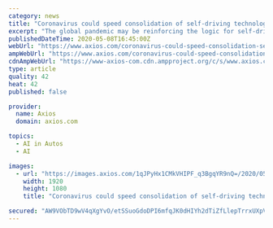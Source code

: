 ```yaml
---
category: news
title: "Coronavirus could speed consolidation of self-driving technology companies"
excerpt: "The global pandemic may be reinforcing the logic for self-driving cars, but the economic fallout is likely to accelerate the consolidation trend that was already underway. What it matters: Self-driving technology is a difficult — and expensive — challenge,"
publishedDateTime: 2020-05-08T16:45:00Z
webUrl: "https://www.axios.com/coronavirus-could-speed-consolidation-self-driving-technology-companies-50c4604f-bf41-42b6-ba0f-91e1b72121f9.html"
ampWebUrl: "https://www.axios.com/coronavirus-could-speed-consolidation-self-driving-technology-companies-50c4604f-bf41-42b6-ba0f-91e1b72121f9.html"
cdnAmpWebUrl: "https://www-axios-com.cdn.ampproject.org/c/s/www.axios.com/coronavirus-could-speed-consolidation-self-driving-technology-companies-50c4604f-bf41-42b6-ba0f-91e1b72121f9.html"
type: article
quality: 42
heat: 42
published: false

provider:
  name: Axios
  domain: axios.com

topics:
  - AI in Autos
  - AI

images:
  - url: "https://images.axios.com/1qJPyHx1CMkVHIPF_q3BgqYR9nQ=/2020/05/08/1588954485528.gif"
    width: 1920
    height: 1080
    title: "Coronavirus could speed consolidation of self-driving technology companies"

secured: "AW9VObTD9wV4qXgYvO/etSSuoGdoDPI6mfqJK0dHIYh2dTiZfLlepTrrxUXpVviKdzmgjwhM1GVp3ZrqXM8/RRB06YGj0O8C09Sd1Gha2RcBVsXp1AruWRdb1qz6AlOAbJDUgPqccDsKF1JZv7cvWbEOMIVenW60f4Hr5AnyA2aKYAX4pcFbLz0ya835zPaBu8yGAu3hZfAoolUFrTtInuGuQ5EpsbA2Olc9gwmPi2KtF/p1RT5/svaQP+sLlT8biLWKxP2HEe9+qDgVGZKG0fIljJ0CAAqp9bDQr88Z8QOwGC4FGsp+2LGOlGl9T2x4;TxG+FB7hy5SwMmk2Vu4tBg=="
---
```


